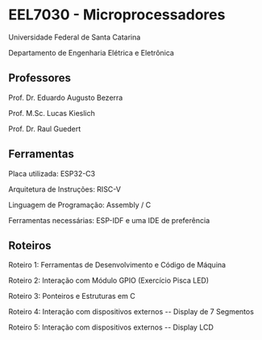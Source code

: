 # EEL7030 - Microprocessadores

Universidade Federal de Santa Catarina

Departamento de Engenharia Elétrica e Eletrônica

## Professores

Prof. Dr. Eduardo Augusto Bezerra

Prof. M.Sc. Lucas Kieslich

Prof. Dr. Raul Guedert

## Ferramentas
Placa utilizada: ESP32-C3

Arquitetura de Instruções: RISC-V

Linguagem de Programação: Assembly / C

Ferramentas necessárias: ESP-IDF e uma IDE de preferência

## Roteiros
Roteiro 1: Ferramentas de Desenvolvimento e Código de Máquina

Roteiro 2: Interação com Módulo GPIO (Exercício Pisca LED)

Roteiro 3: Ponteiros e Estruturas em C

Roteiro 4: Interação com dispositivos externos -- Display de 7 Segmentos

Roteiro 5: Interação com dispositivos externos -- Display LCD
